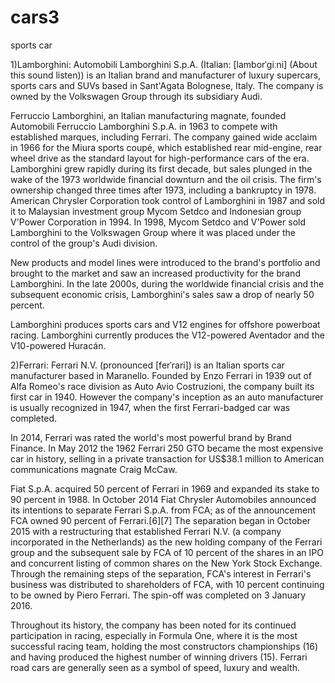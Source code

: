# cars3
sports car

1)Lamborghini:
Automobili Lamborghini S.p.A. (Italian: [lamborˈɡiːni] (About this sound listen)) is an Italian brand and manufacturer of luxury supercars, sports cars and SUVs based in Sant'Agata Bolognese, Italy. The company is owned by the Volkswagen Group through its subsidiary Audi.

Ferruccio Lamborghini, an Italian manufacturing magnate, founded Automobili Ferruccio Lamborghini S.p.A. in 1963 to compete with established marques, including Ferrari. The company gained wide acclaim in 1966 for the Miura sports coupé, which established rear mid-engine, rear wheel drive as the standard layout for high-performance cars of the era. Lamborghini grew rapidly during its first decade, but sales plunged in the wake of the 1973 worldwide financial downturn and the oil crisis. The firm's ownership changed three times after 1973, including a bankruptcy in 1978. American Chrysler Corporation took control of Lamborghini in 1987 and sold it to Malaysian investment group Mycom Setdco and Indonesian group V'Power Corporation in 1994. In 1998, Mycom Setdco and V'Power sold Lamborghini to the Volkswagen Group where it was placed under the control of the group's Audi division.

New products and model lines were introduced to the brand's portfolio and brought to the market and saw an increased productivity for the brand Lamborghini. In the late 2000s, during the worldwide financial crisis and the subsequent economic crisis, Lamborghini's sales saw a drop of nearly 50 percent.

Lamborghini produces sports cars and V12 engines for offshore powerboat racing. Lamborghini currently produces the V12-powered Aventador and the V10-powered Huracán.


2)Ferrari:
Ferrari N.V. (pronounced [ferˈrari]) is an Italian sports car manufacturer based in Maranello. Founded by Enzo Ferrari in 1939 out of Alfa Romeo's race division as Auto Avio Costruzioni, the company built its first car in 1940. However the company's inception as an auto manufacturer is usually recognized in 1947, when the first Ferrari-badged car was completed.

In 2014, Ferrari was rated the world's most powerful brand by Brand Finance. In May 2012 the 1962 Ferrari 250 GTO became the most expensive car in history, selling in a private transaction for US$38.1 million to American communications magnate Craig McCaw.

Fiat S.p.A. acquired 50 percent of Ferrari in 1969 and expanded its stake to 90 percent in 1988. In October 2014 Fiat Chrysler Automobiles announced its intentions to separate Ferrari S.p.A. from FCA; as of the announcement FCA owned 90 percent of Ferrari.[6][7] The separation began in October 2015 with a restructuring that established Ferrari N.V. (a company incorporated in the Netherlands) as the new holding company of the Ferrari group and the subsequent sale by FCA of 10 percent of the shares in an IPO and concurrent listing of common shares on the New York Stock Exchange. Through the remaining steps of the separation, FCA's interest in Ferrari's business was distributed to shareholders of FCA, with 10 percent continuing to be owned by Piero Ferrari. The spin-off was completed on 3 January 2016.

Throughout its history, the company has been noted for its continued participation in racing, especially in Formula One, where it is the most successful racing team, holding the most constructors championships (16) and having produced the highest number of winning drivers (15). Ferrari road cars are generally seen as a symbol of speed, luxury and wealth.
